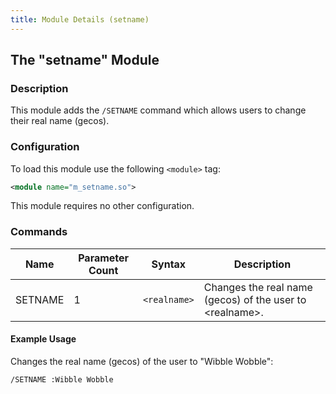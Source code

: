 ```yaml
---
title: Module Details (setname)
---
```


## The "setname" Module

### Description

This module adds the `/SETNAME` command which allows users to change their real name (gecos).

### Configuration

To load this module use the following `<module>` tag:

```xml
<module name="m_setname.so">
```

This module requires no other configuration.

### Commands

Name    | Parameter Count | Syntax       | Description
------- | --------------- | ------------ | -----------
SETNAME | 1               | `<realname>` | Changes the real name (gecos) of the user to &lt;realname&gt;.

#### Example Usage

Changes the real name (gecos) of the user to "Wibble Wobble":

```plaintext
/SETNAME :Wibble Wobble
```
